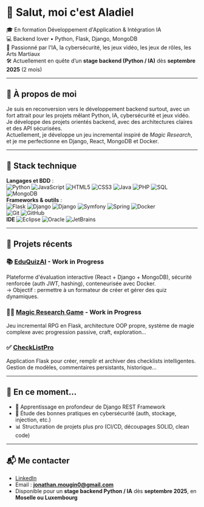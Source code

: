 # 👋 Salut, moi c'est Aladiel

🎓 En formation Développement d'Application & Intégration IA  
💻 Backend lover • Python, Flask, Django, MongoDB  
🧠 Passionné par l'IA, la cybersécurité, les jeux vidéo, les jeux de rôles, les Arts Martiaux  
🛠️ Actuellement en quête d’un **stage backend (Python / IA)** dès **septembre 2025** (2 mois)

---

## 🧾 À propos de moi

Je suis en reconversion vers le développement backend surtout, avec un fort attrait pour les projets mêlant Python, IA, cybersécurité et jeux vidéo.  
Je développe des projets orientés backend, avec des architectures claires et des API sécurisées.  
Actuellement, je développe un jeu incremental inspiré de *Magic Research*, et je me perfectionne en Django, React, MongoDB et Docker.

---

## 🧰 Stack technique

**Langages et BDD** :  
![Python](https://img.shields.io/badge/-Python-3776AB?logo=python&logoColor=white)
![JavaScript](https://img.shields.io/badge/-JavaScript-F7DF1E?logo=javascript&logoColor=black)
![HTML5](https://img.shields.io/badge/-HTML5-E34F26?logo=html5&logoColor=white)
![CSS3](https://img.shields.io/badge/-CSS3-1572B6?logo=css3&logoColor=white)
![Java](https://img.shields.io/badge/-Java-007396?logo=java&logoColor=white)
![PHP](https://img.shields.io/badge/-PHP-777BB4?logo=php&logoColor=white)
![SQL](https://img.shields.io/badge/-SQL-CC2927?logo=mysql&logoColor=white)
![MongoDB](https://img.shields.io/badge/-MongoDB-47A248?logo=mongodb)  
**Frameworks & outils** :  
![Flask](https://img.shields.io/badge/-Flask-000000?logo=flask) ![Django](https://img.shields.io/badge/-Django-092E20?logo=django)
![Django](https://img.shields.io/badge/-Django-092E20?logo=django&logoColor=white)
![Symfony](https://img.shields.io/badge/-Symfony-000000?logo=symfony&logoColor=white)
![Spring](https://img.shields.io/badge/-Spring-6DB33F?logo=spring&logoColor=white)
![Docker](https://img.shields.io/badge/-Docker-2496ED?logo=docker)  
![Git](https://img.shields.io/badge/-Git-F05032?logo=git) ![GitHub](https://img.shields.io/badge/-GitHub-181717?logo=github)  
**IDE**
![Eclipse](https://img.shields.io/badge/-Eclipse-2C2255?logo=eclipseide&logoColor=white)
![Oracle](https://img.shields.io/badge/-Oracle-F80000?logo=oracle&logoColor=white)
![JetBrains](https://img.shields.io/badge/-JetBrains-451F48?logo=jetbrains&logoColor=white)

---

## 🚀 Projets récents

### 📚 [EduQuizAI](https://github.com/Aladiel/EduQuizAI) - Work in Progress
Plateforme d'évaluation interactive (React + Django + MongoDB), sécurité renforcée (auth JWT, hashing), conteneurisée avec Docker.  
→ Objectif : permettre à un formateur de créer et gérer des quiz dynamiques.

### 🧙‍♂️ [Magic Research Game](https://github.com/Aladiel/MagicResearchGame) - Work in Progress
Jeu incremental RPG en Flask, architecture OOP propre, système de magie complexe avec progression passive, craft, exploration...

### ✅ [CheckListPro](https://github.com/Aladiel/CheckListPro)
Application Flask pour créer, remplir et archiver des checklists intelligentes. Gestion de modèles, commentaires persistants, historique...

---

## 📌 En ce moment...

- 📘 Apprentissage en profondeur de Django REST Framework  
- 🔐 Étude des bonnes pratiques en cybersécurité (auth, stockage, injection, etc.)  
- 📊 Structuration de projets plus pro (CI/CD, découpages SOLID, clean code)

---

## 📬 Me contacter

- [LinkedIn]([https://www.linkedin.com/in/ton-lien](https://www.linkedin.com/in/jonathan-mougin-dev/))
- Email : **jonathan.mougin0@gmail.com**
- Disponible pour un **stage backend Python / IA** dès **septembre 2025**, en **Moselle ou Luxembourg**


<!--
Astuce : ajoute aussi une image GitHub Stats si tu veux

[![Aladiel's GitHub stats](https://github-readme-stats.vercel.app/api?username=Aladiel&show_icons=true&theme=tokyonight)](https://github.com/Aladiel)
-->
